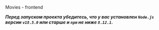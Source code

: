 Movies - frontend

**_Перед запуском проекта убедитесь, что у вас установлен `Node.js` версии `v18.5.0` или старше и `npm` не ниже `8.12.1`._**

